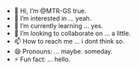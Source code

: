 - 👋 Hi, I’m @MTR-GS true.
- 👀 I’m interested in ... yeah.
- 🌱 I’m currently learning ... yes.
- 💞️ I’m looking to collaborate on ... a little.
- 📫 How to reach me ... i dont think so.
- 😄 Pronouns: ... maybe. someday.
- ⚡ Fun fact: ... hello.

<!---
MTR-GS/MTR-GS is a ✨ special ✨ repository because its `README.md` (this file) appears on your GitHub profile.
You can click the Preview link to take a look at your changes.
--->
